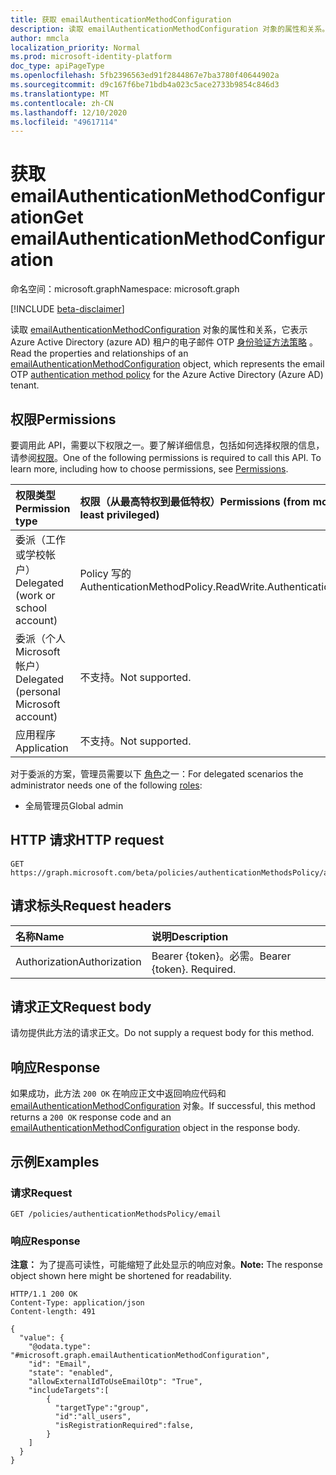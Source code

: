 ```yaml
---
title: 获取 emailAuthenticationMethodConfiguration
description: 读取 emailAuthenticationMethodConfiguration 对象的属性和关系。
author: mmcla
localization_priority: Normal
ms.prod: microsoft-identity-platform
doc_type: apiPageType
ms.openlocfilehash: 5fb2396563ed91f2844867e7ba3780f40644902a
ms.sourcegitcommit: d9c167f6be71bdb4a023c5ace2733b9854c846d3
ms.translationtype: MT
ms.contentlocale: zh-CN
ms.lasthandoff: 12/10/2020
ms.locfileid: "49617114"
---
```

# <a name="get-emailauthenticationmethodconfiguration"></a><span data-ttu-id="f5fbd-103">获取 emailAuthenticationMethodConfiguration</span><span class="sxs-lookup"><span data-stu-id="f5fbd-103">Get emailAuthenticationMethodConfiguration</span></span>

<span data-ttu-id="f5fbd-104">命名空间：microsoft.graph</span><span class="sxs-lookup"><span data-stu-id="f5fbd-104">Namespace: microsoft.graph</span></span>

[!INCLUDE [beta-disclaimer](../../includes/beta-disclaimer.md)]

<span data-ttu-id="f5fbd-105">读取 [emailAuthenticationMethodConfiguration](../resources/emailauthenticationmethodconfiguration.md) 对象的属性和关系，它表示 Azure Active Directory (azure AD) 租户的电子邮件 OTP [身份验证方法策略](../resources/authenticationmethodspolicies-overview.md) 。</span><span class="sxs-lookup"><span data-stu-id="f5fbd-105">Read the properties and relationships of an [emailAuthenticationMethodConfiguration](../resources/emailauthenticationmethodconfiguration.md) object, which represents the email OTP [authentication method policy](../resources/authenticationmethodspolicies-overview.md) for the Azure Active Directory (Azure AD) tenant.</span></span>

## <a name="permissions"></a><span data-ttu-id="f5fbd-106">权限</span><span class="sxs-lookup"><span data-stu-id="f5fbd-106">Permissions</span></span>

<span data-ttu-id="f5fbd-p101">要调用此 API，需要以下权限之一。要了解详细信息，包括如何选择权限的信息，请参阅[权限](/graph/permissions-reference)。</span><span class="sxs-lookup"><span data-stu-id="f5fbd-p101">One of the following permissions is required to call this API. To learn more, including how to choose permissions, see [Permissions](/graph/permissions-reference).</span></span>

|<span data-ttu-id="f5fbd-109">权限类型</span><span class="sxs-lookup"><span data-stu-id="f5fbd-109">Permission type</span></span>|<span data-ttu-id="f5fbd-110">权限（从最高特权到最低特权）</span><span class="sxs-lookup"><span data-stu-id="f5fbd-110">Permissions (from most to least privileged)</span></span>|
|:---|:---|
|<span data-ttu-id="f5fbd-111">委派（工作或学校帐户）</span><span class="sxs-lookup"><span data-stu-id="f5fbd-111">Delegated (work or school account)</span></span>|<span data-ttu-id="f5fbd-112">Policy 写的 AuthenticationMethod</span><span class="sxs-lookup"><span data-stu-id="f5fbd-112">Policy.ReadWrite.AuthenticationMethod</span></span>|
|<span data-ttu-id="f5fbd-113">委派（个人 Microsoft 帐户）</span><span class="sxs-lookup"><span data-stu-id="f5fbd-113">Delegated (personal Microsoft account)</span></span>|<span data-ttu-id="f5fbd-114">不支持。</span><span class="sxs-lookup"><span data-stu-id="f5fbd-114">Not supported.</span></span>|
|<span data-ttu-id="f5fbd-115">应用程序</span><span class="sxs-lookup"><span data-stu-id="f5fbd-115">Application</span></span>|<span data-ttu-id="f5fbd-116">不支持。</span><span class="sxs-lookup"><span data-stu-id="f5fbd-116">Not supported.</span></span>|

<span data-ttu-id="f5fbd-117">对于委派的方案，管理员需要以下 [角色](/azure/active-directory/users-groups-roles/directory-assign-admin-roles#available-roles)之一：</span><span class="sxs-lookup"><span data-stu-id="f5fbd-117">For delegated scenarios the administrator needs one of the following [roles](/azure/active-directory/users-groups-roles/directory-assign-admin-roles#available-roles):</span></span>

* <span data-ttu-id="f5fbd-118">全局管理员</span><span class="sxs-lookup"><span data-stu-id="f5fbd-118">Global admin</span></span>

## <a name="http-request"></a><span data-ttu-id="f5fbd-119">HTTP 请求</span><span class="sxs-lookup"><span data-stu-id="f5fbd-119">HTTP request</span></span>

<!-- {
  "blockType": "ignored"
}
-->

```http
GET https://graph.microsoft.com/beta/policies/authenticationMethodsPolicy/authenticationMethodConfiguration/email
```

## <a name="request-headers"></a><span data-ttu-id="f5fbd-120">请求标头</span><span class="sxs-lookup"><span data-stu-id="f5fbd-120">Request headers</span></span>

|<span data-ttu-id="f5fbd-121">名称</span><span class="sxs-lookup"><span data-stu-id="f5fbd-121">Name</span></span>|<span data-ttu-id="f5fbd-122">说明</span><span class="sxs-lookup"><span data-stu-id="f5fbd-122">Description</span></span>|
|:---|:---|
|<span data-ttu-id="f5fbd-123">Authorization</span><span class="sxs-lookup"><span data-stu-id="f5fbd-123">Authorization</span></span>|<span data-ttu-id="f5fbd-p102">Bearer {token}。必需。</span><span class="sxs-lookup"><span data-stu-id="f5fbd-p102">Bearer {token}. Required.</span></span>|

## <a name="request-body"></a><span data-ttu-id="f5fbd-126">请求正文</span><span class="sxs-lookup"><span data-stu-id="f5fbd-126">Request body</span></span>

<span data-ttu-id="f5fbd-127">请勿提供此方法的请求正文。</span><span class="sxs-lookup"><span data-stu-id="f5fbd-127">Do not supply a request body for this method.</span></span>

## <a name="response"></a><span data-ttu-id="f5fbd-128">响应</span><span class="sxs-lookup"><span data-stu-id="f5fbd-128">Response</span></span>

<span data-ttu-id="f5fbd-129">如果成功，此方法 `200 OK` 在响应正文中返回响应代码和 [emailAuthenticationMethodConfiguration](../resources/emailauthenticationmethodconfiguration.md) 对象。</span><span class="sxs-lookup"><span data-stu-id="f5fbd-129">If successful, this method returns a `200 OK` response code and an [emailAuthenticationMethodConfiguration](../resources/emailauthenticationmethodconfiguration.md) object in the response body.</span></span>

## <a name="examples"></a><span data-ttu-id="f5fbd-130">示例</span><span class="sxs-lookup"><span data-stu-id="f5fbd-130">Examples</span></span>

### <a name="request"></a><span data-ttu-id="f5fbd-131">请求</span><span class="sxs-lookup"><span data-stu-id="f5fbd-131">Request</span></span>
<!-- {
  "blockType": "request",
  "name": "get_emailauthenticationmethodconfiguration"
}
-->

```http
GET /policies/authenticationMethodsPolicy/email
```

### <a name="response"></a><span data-ttu-id="f5fbd-132">响应</span><span class="sxs-lookup"><span data-stu-id="f5fbd-132">Response</span></span>

<span data-ttu-id="f5fbd-133">**注意：** 为了提高可读性，可能缩短了此处显示的响应对象。</span><span class="sxs-lookup"><span data-stu-id="f5fbd-133">**Note:** The response object shown here might be shortened for readability.</span></span>
<!-- {
  "blockType": "response",
  "truncated": true,
  "@odata.type": "microsoft.graph.emailAuthenticationMethodConfiguration"
}
-->

```http
HTTP/1.1 200 OK
Content-Type: application/json
Content-length: 491

{
  "value": {
    "@odata.type": "#microsoft.graph.emailAuthenticationMethodConfiguration",
    "id": "Email",
    "state": "enabled",
    "allowExternalIdToUseEmailOtp": "True",
    "includeTargets":[
        {
          "targetType":"group",
          "id":"all_users",
          "isRegistrationRequired":false,
        }
    ]
  }
}
```

